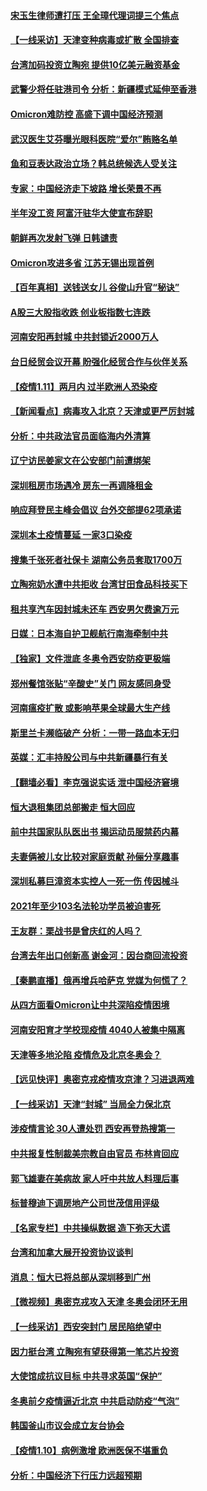 #### [宋玉生律师遭打压 王全璋代理词提三个焦点](../pages/nsc413/n13497829.md) 
#### [【一线采访】天津变种病毒或扩散 全国排查](../pages/nsc413/n13497734.md) 
#### [台湾加码投资立陶宛 提供10亿美元融资基金](../pages/nsc413/n13497590.md) 
#### [武警少将任驻港司令 分析：新疆模式延伸至香港](../pages/nsc413/n13497178.md) 
#### [Omicron难防控 高盛下调中国经济预测](../pages/nsc413/n13497725.md) 
#### [武汉医生艾芬曝光眼科医院“爱尔”贿赂名单](../pages/nsc413/n13497508.md) 
#### [鱼和豆表达政治立场？韩总统候选人受关注](../pages/nsc413/n13497594.md) 
#### [专家：中国经济走下坡路 增长荣景不再](../pages/nsc413/n13497403.md) 
#### [半年没工资 阿富汗驻华大使宣布辞职](../pages/nsc413/n13497512.md) 
#### [朝鲜再次发射飞弹 日韩谴责](../pages/nsc413/n13497080.md) 
#### [Omicron攻进多省 江苏无锡出现首例](../pages/nsc413/n13497154.md) 
#### [【百年真相】送钱送女儿 谷俊山升官“秘诀”](../pages/nsc413/n13489253.md) 
#### [A股三大股指收跌 创业板指数七连跌](../pages/nsc413/n13497010.md) 
#### [河南安阳再封城 中共封锁近2000万人](../pages/nsc413/n13497071.md) 
#### [台日经贸会议开幕 盼强化经贸合作与伙伴关系](../pages/nsc413/n13496938.md) 
#### [【疫情1.11】两月内 过半欧洲人恐染疫](../pages/nsc413/n13496739.md) 
#### [【新闻看点】病毒攻入北京？天津或更严厉封城](../pages/nsc413/n13495491.md) 
#### [分析：中共政法官员面临海内外清算](../pages/nsc413/n13495811.md) 
#### [辽宁访民姜家文在公安部门前遭绑架](../pages/nsc413/n13497019.md) 
#### [深圳租房市场遇冷 房东一再调降租金](../pages/nsc413/n13496489.md) 
#### [响应拜登民主峰会倡议 台外交部提62项承诺](../pages/nsc413/n13496786.md) 
#### [深圳本土疫情蔓延 一家3口染疫](../pages/nsc413/n13496870.md) 
#### [搜集千张死者社保卡 湖南公务员套取1700万](../pages/nsc413/n13496775.md) 
#### [立陶宛奶水遭中共拒收 台湾甘田食品科技买下](../pages/nsc413/n13496660.md) 
#### [租共享汽车因封城未还车 西安男欠费逾万元](../pages/nsc413/n13496470.md) 
#### [日媒：日本海自护卫舰航行南海牵制中共](../pages/nsc413/n13496387.md) 
#### [【独家】文件泄底 冬奥令西安防疫更极端](../pages/nsc413/n13494074.md) 
#### [郑州餐馆张贴“辛酸史”关门 网友感同身受](../pages/nsc413/n13496323.md) 
#### [河南瘟疫扩散 或影响苹果全球最大生产线](../pages/nsc413/n13496327.md) 
#### [斯里兰卡濒临破产 分析：一带一路血本无归](../pages/nsc413/n13495938.md) 
#### [英媒：汇丰持股公司与中共新疆暴行有关](../pages/nsc413/n13496485.md) 
#### [【翻墙必看】李克强说实话 泄中国经济窘境](../pages/nsc413/n13496197.md) 
#### [恒大退租集团总部搬走 恒大回应](../pages/nsc413/n13496117.md) 
#### [前中共国家队队医出书 揭运动员服禁药内幕](../pages/nsc413/n13496354.md) 
#### [夫妻俩被儿女比较对家庭贡献 孙俪分享趣事](../pages/nsc413/n13496034.md) 
#### [深圳私募巨漳资本实控人一死一伤 传因械斗](../pages/nsc413/n13496234.md) 
#### [2021年至少103名法轮功学员被迫害死](../pages/nsc413/n13495075.md) 
#### [王友群：栗战书是曾庆红的人吗？](../pages/nsc413/n13495738.md) 
#### [台湾去年出口创新高 谢金河：因台商回流投资](../pages/nsc413/n13495296.md) 
#### [【秦鹏直播】俄再增兵哈萨克 党媒为何慌了？](../pages/nsc413/n13495963.md) 
#### [从四方面看Omicron让中共深陷疫情困境](../pages/nsc413/n13495887.md) 
#### [河南安阳育才学校现疫情 4040人被集中隔离](../pages/nsc413/n13495837.md) 
#### [天津等多地沦陷 疫情危及北京冬奥会？](../pages/nsc413/n13495505.md) 
#### [【远见快评】奥密克戎疫情攻京津？习进退两难](../pages/nsc413/n13495857.md) 
#### [【一线采访】天津“封城” 当局全力保北京](../pages/nsc413/n13495590.md) 
#### [涉疫情言论 30人遭处罚 西安再登热搜第一](../pages/nsc413/n13495414.md) 
#### [中共报复性制裁美宗教自由官员 布林肯回应](../pages/nsc413/n13495684.md) 
#### [郭飞雄妻在美病故 家人吁中共放人料理后事](../pages/nsc413/n13495606.md) 
#### [标普穆迪下调房地产公司世茂信用评级](../pages/nsc413/n13495565.md) 
#### [【名家专栏】中共操纵数据 造下弥天大谎](../pages/nsc413/n13495097.md) 
#### [台湾和加拿大展开投资协议谈判](../pages/nsc413/n13495510.md) 
#### [消息：恒大已将总部从深圳移到广州](../pages/nsc413/n13495244.md) 
#### [【微视频】奥密克戎攻入天津 冬奥会闭环无用](../pages/nsc413/n13495142.md) 
#### [【一线采访】西安突封门 居民陷绝望中](../pages/nsc413/n13495071.md) 
#### [因力挺台湾 立陶宛有望获得第一笔芯片投资](../pages/nsc413/n13495240.md) 
#### [大使馆成抗议目标 中共寻求英国“保护”](../pages/nsc413/n13494830.md) 
#### [冬奥前夕疫情逼近北京 中共启动防疫“气泡”](../pages/nsc413/n13494897.md) 
#### [韩国釜山市议会成立友台协会](../pages/nsc413/n13494864.md) 
#### [【疫情1.10】病例激增 欧洲医保不堪重负](../pages/nsc413/n13494711.md) 
#### [分析：中国经济下行压力远超预期](../pages/nsc413/n13494395.md) 
